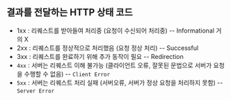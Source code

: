 ## 결과를 전달하는 HTTP 상태 코드

* 1xx : 리퀘스트를 받아들여 처리중 (요청이 수신되어 처리중) -- Informational 거의 X
* 2xx : 리퀘스트를 정상적으로 처리했음 (요청 정상 처리) -- Successful
* 3xx : 리퀘스트를 완료하기 위해 추가 동작이 필요  -- Redirection
* `4xx` : 서버는 리퀘스트 이해 불가능 (클라이언트 오류, 잘못된 문법으로 서버가 요청을 수행할 수 없음) -- `Client Error`
* `5xx` : 서버는 리퀘스트 처리 실패 (서버오류, 서버가 정상 요청을 처리하지 못함) -- `Server Error`

